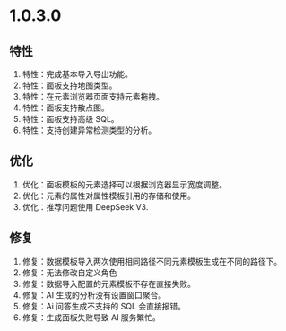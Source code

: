 # 1.0.3.0

## 特性
1. 特性：完成基本导入导出功能。
1. 特性：面板支持地图类型。
1. 特性：在元素浏览器页面支持元素拖拽。
1. 特性：面板支持散点图。
1. 特性：面板支持高级 SQL。
1. 特性：支持创建异常检测类型的分析。

## 优化
1. 优化：面板模板的元素选择可以根据浏览器显示宽度调整。
1. 优化：元素的属性对属性模板引用的存储和使用。
1. 优化：推荐问题使用 DeepSeek V3.

## 修复
1. 修复：数据模板导入两次使用相同路径不同元素模板生成在不同的路径下。
1. 修复：无法修改自定义角色
1. 修复：数据导入配置的元素模板不存在直接失败。
1. 修复：AI 生成的分析没有设置窗口聚合。
1. 修复：Ai 问答生成不支持的 SQL 会直接报错。
1. 修复：生成面板失败导致 AI 服务繁忙。

